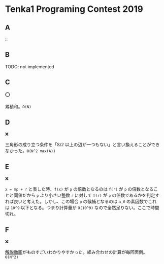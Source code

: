 # Tenka1 Programing Contest 2019

## A

::

## B

TODO: not implemented

## C

:o:

累積和。`O(N)`

## D

:x:

三角形の成り立つ条件を「S/2 以上の辺が一つもない」と言い換えることができなかった。`O(N^2 max(A))`

## E

:x:

`x = mp + r` と表した時、`f(x)` が `p` の倍数となるのは `f(r)` が `p` の倍数となることと同値だから `p` より小さい整数 `r` に対して `f(r)` が `p` の倍数であるかを判定すれば良いと考えた。しかし、この場合 `p` の候補となるのは `a_0` の素因数でこれは `10^9` 以下となる。つまり計算量が `O(10^9)` なので全然足りない。ここで時間切れ。

## F

:x:

[解説動画](https://www.youtube.com/watch?v=uQvc7k2xamY&t=3660)がものすごいわかりやすかった。組み合わせの計算が毎回面倒。`O(N^2)`
